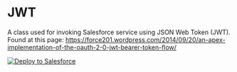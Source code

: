 # JWT

A class used for invoking Salesforce service using JSON Web Token (JWT). Found at this page: https://force201.wordpress.com/2014/09/20/an-apex-implementation-of-the-oauth-2-0-jwt-bearer-token-flow/

<a href="https://githubsfdeploy.herokuapp.com">
  <img alt="Deploy to Salesforce"
       src="https://raw.githubusercontent.com/afawcett/githubsfdeploy/master/deploy.png">
</a>
